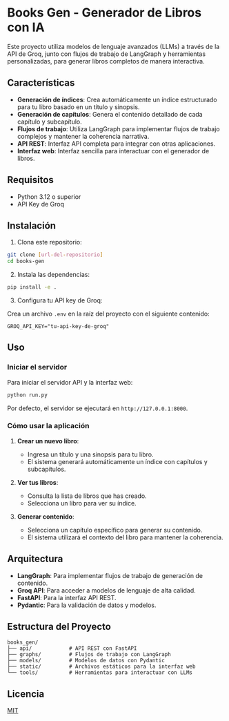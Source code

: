 # Books Gen - Generador de Libros con IA

Este proyecto utiliza modelos de lenguaje avanzados (LLMs) a través de la API de Groq, junto con flujos de trabajo de LangGraph y herramientas personalizadas, para generar libros completos de manera interactiva.

## Características

- **Generación de índices**: Crea automáticamente un índice estructurado para tu libro basado en un título y sinopsis.
- **Generación de capítulos**: Genera el contenido detallado de cada capítulo y subcapítulo.
- **Flujos de trabajo**: Utiliza LangGraph para implementar flujos de trabajo complejos y mantener la coherencia narrativa.
- **API REST**: Interfaz API completa para integrar con otras aplicaciones.
- **Interfaz web**: Interfaz sencilla para interactuar con el generador de libros.

## Requisitos

- Python 3.12 o superior
- API Key de Groq

## Instalación

1. Clona este repositorio:

```bash
git clone [url-del-repositorio]
cd books-gen
```

2. Instala las dependencias:

```bash
pip install -e .
```

3. Configura tu API key de Groq:

Crea un archivo `.env` en la raíz del proyecto con el siguiente contenido:

```
GROQ_API_KEY="tu-api-key-de-groq"
```

## Uso

### Iniciar el servidor

Para iniciar el servidor API y la interfaz web:

```bash
python run.py
```

Por defecto, el servidor se ejecutará en `http://127.0.0.1:8000`.

### Cómo usar la aplicación

1. **Crear un nuevo libro**:
   - Ingresa un título y una sinopsis para tu libro.
   - El sistema generará automáticamente un índice con capítulos y subcapítulos.

2. **Ver tus libros**:
   - Consulta la lista de libros que has creado.
   - Selecciona un libro para ver su índice.

3. **Generar contenido**:
   - Selecciona un capítulo específico para generar su contenido.
   - El sistema utilizará el contexto del libro para mantener la coherencia.

## Arquitectura

- **LangGraph**: Para implementar flujos de trabajo de generación de contenido.
- **Groq API**: Para acceder a modelos de lenguaje de alta calidad.
- **FastAPI**: Para la interfaz API REST.
- **Pydantic**: Para la validación de datos y modelos.

## Estructura del Proyecto

```
books_gen/
├── api/            # API REST con FastAPI
├── graphs/         # Flujos de trabajo con LangGraph
├── models/         # Modelos de datos con Pydantic
├── static/         # Archivos estáticos para la interfaz web
└── tools/          # Herramientas para interactuar con LLMs
```

## Licencia

[MIT](LICENSE)